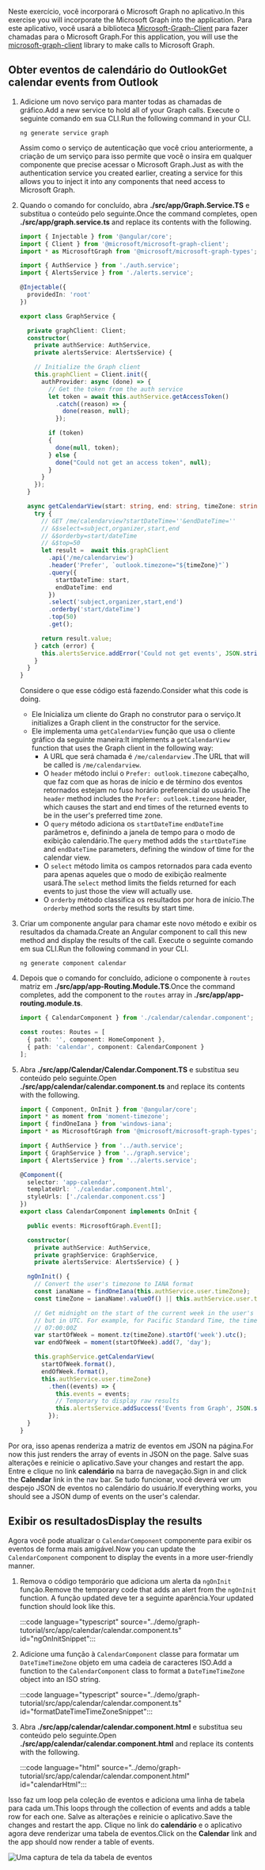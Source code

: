 <!-- markdownlint-disable MD002 MD041 -->

<span data-ttu-id="a7e35-101">Neste exercício, você incorporará o Microsoft Graph no aplicativo.</span><span class="sxs-lookup"><span data-stu-id="a7e35-101">In this exercise you will incorporate the Microsoft Graph into the application.</span></span> <span data-ttu-id="a7e35-102">Para este aplicativo, você usará a biblioteca [Microsoft-Graph-Client](https://github.com/microsoftgraph/msgraph-sdk-javascript) para fazer chamadas para o Microsoft Graph.</span><span class="sxs-lookup"><span data-stu-id="a7e35-102">For this application, you will use the [microsoft-graph-client](https://github.com/microsoftgraph/msgraph-sdk-javascript) library to make calls to Microsoft Graph.</span></span>

## <a name="get-calendar-events-from-outlook"></a><span data-ttu-id="a7e35-103">Obter eventos de calendário do Outlook</span><span class="sxs-lookup"><span data-stu-id="a7e35-103">Get calendar events from Outlook</span></span>

1. <span data-ttu-id="a7e35-104">Adicione um novo serviço para manter todas as chamadas de gráfico.</span><span class="sxs-lookup"><span data-stu-id="a7e35-104">Add a new service to hold all of your Graph calls.</span></span> <span data-ttu-id="a7e35-105">Execute o seguinte comando em sua CLI.</span><span class="sxs-lookup"><span data-stu-id="a7e35-105">Run the following command in your CLI.</span></span>

    ```Shell
    ng generate service graph
    ```

    <span data-ttu-id="a7e35-106">Assim como o serviço de autenticação que você criou anteriormente, a criação de um serviço para isso permite que você o insira em qualquer componente que precise acessar o Microsoft Graph.</span><span class="sxs-lookup"><span data-stu-id="a7e35-106">Just as with the authentication service you created earlier, creating a service for this allows you to inject it into any components that need access to Microsoft Graph.</span></span>

1. <span data-ttu-id="a7e35-107">Quando o comando for concluído, abra **./src/app/Graph.Service.TS** e substitua o conteúdo pelo seguinte.</span><span class="sxs-lookup"><span data-stu-id="a7e35-107">Once the command completes, open **./src/app/graph.service.ts** and replace its contents with the following.</span></span>

    ```typescript
    import { Injectable } from '@angular/core';
    import { Client } from '@microsoft/microsoft-graph-client';
    import * as MicrosoftGraph from '@microsoft/microsoft-graph-types';

    import { AuthService } from './auth.service';
    import { AlertsService } from './alerts.service';

    @Injectable({
      providedIn: 'root'
    })

    export class GraphService {

      private graphClient: Client;
      constructor(
        private authService: AuthService,
        private alertsService: AlertsService) {

        // Initialize the Graph client
        this.graphClient = Client.init({
          authProvider: async (done) => {
            // Get the token from the auth service
            let token = await this.authService.getAccessToken()
              .catch((reason) => {
                done(reason, null);
              });

            if (token)
            {
              done(null, token);
            } else {
              done("Could not get an access token", null);
            }
          }
        });
      }

      async getCalendarView(start: string, end: string, timeZone: string): Promise<MicrosoftGraph.Event[]> {
        try {
          // GET /me/calendarview?startDateTime=''&endDateTime=''
          // &$select=subject,organizer,start,end
          // &$orderby=start/dateTime
          // &$top=50
          let result =  await this.graphClient
            .api('/me/calendarview')
            .header('Prefer', `outlook.timezone="${timeZone}"`)
            .query({
              startDateTime: start,
              endDateTime: end
            })
            .select('subject,organizer,start,end')
            .orderby('start/dateTime')
            .top(50)
            .get();

          return result.value;
        } catch (error) {
          this.alertsService.addError('Could not get events', JSON.stringify(error, null, 2));
        }
      }
    }
    ```

    <span data-ttu-id="a7e35-108">Considere o que esse código está fazendo.</span><span class="sxs-lookup"><span data-stu-id="a7e35-108">Consider what this code is doing.</span></span>

    - <span data-ttu-id="a7e35-109">Ele Inicializa um cliente do Graph no construtor para o serviço.</span><span class="sxs-lookup"><span data-stu-id="a7e35-109">It initializes a Graph client in the constructor for the service.</span></span>
    - <span data-ttu-id="a7e35-110">Ele implementa uma `getCalendarView` função que usa o cliente gráfico da seguinte maneira:</span><span class="sxs-lookup"><span data-stu-id="a7e35-110">It implements a `getCalendarView` function that uses the Graph client in the following way:</span></span>
      - <span data-ttu-id="a7e35-111">A URL que será chamada é `/me/calendarview` .</span><span class="sxs-lookup"><span data-stu-id="a7e35-111">The URL that will be called is `/me/calendarview`.</span></span>
      - <span data-ttu-id="a7e35-112">O `header` método inclui o `Prefer: outlook.timezone` cabeçalho, que faz com que as horas de início e de término dos eventos retornados estejam no fuso horário preferencial do usuário.</span><span class="sxs-lookup"><span data-stu-id="a7e35-112">The `header` method includes the `Prefer: outlook.timezone` header, which causes the start and end times of the returned events to be in the user's preferred time zone.</span></span>
      - <span data-ttu-id="a7e35-113">O `query` método adiciona os `startDateTime` `endDateTime` parâmetros e, definindo a janela de tempo para o modo de exibição calendário.</span><span class="sxs-lookup"><span data-stu-id="a7e35-113">The `query` method adds the `startDateTime` and `endDateTime` parameters, defining the window of time for the calendar view.</span></span>
      - <span data-ttu-id="a7e35-114">O `select` método limita os campos retornados para cada evento para apenas aqueles que o modo de exibição realmente usará.</span><span class="sxs-lookup"><span data-stu-id="a7e35-114">The `select` method limits the fields returned for each events to just those the view will actually use.</span></span>
      - <span data-ttu-id="a7e35-115">O `orderby` método classifica os resultados por hora de início.</span><span class="sxs-lookup"><span data-stu-id="a7e35-115">The `orderby` method sorts the results by start time.</span></span>

1. <span data-ttu-id="a7e35-116">Criar um componente angular para chamar este novo método e exibir os resultados da chamada.</span><span class="sxs-lookup"><span data-stu-id="a7e35-116">Create an Angular component to call this new method and display the results of the call.</span></span> <span data-ttu-id="a7e35-117">Execute o seguinte comando em sua CLI.</span><span class="sxs-lookup"><span data-stu-id="a7e35-117">Run the following command in your CLI.</span></span>

    ```Shell
    ng generate component calendar
    ```

1. <span data-ttu-id="a7e35-118">Depois que o comando for concluído, adicione o componente à `routes` matriz em **./src/app/app-Routing.Module.TS**.</span><span class="sxs-lookup"><span data-stu-id="a7e35-118">Once the command completes, add the component to the `routes` array in **./src/app/app-routing.module.ts**.</span></span>

    ```typescript
    import { CalendarComponent } from './calendar/calendar.component';

    const routes: Routes = [
      { path: '', component: HomeComponent },
      { path: 'calendar', component: CalendarComponent }
    ];
    ```

1. <span data-ttu-id="a7e35-119">Abra **./src/app/Calendar/Calendar.Component.TS** e substitua seu conteúdo pelo seguinte.</span><span class="sxs-lookup"><span data-stu-id="a7e35-119">Open **./src/app/calendar/calendar.component.ts** and replace its contents with the following.</span></span>

    ```typescript
    import { Component, OnInit } from '@angular/core';
    import * as moment from 'moment-timezone';
    import { findOneIana } from 'windows-iana';
    import * as MicrosoftGraph from '@microsoft/microsoft-graph-types';

    import { AuthService } from '../auth.service';
    import { GraphService } from '../graph.service';
    import { AlertsService } from '../alerts.service';

    @Component({
      selector: 'app-calendar',
      templateUrl: './calendar.component.html',
      styleUrls: ['./calendar.component.css']
    })
    export class CalendarComponent implements OnInit {

      public events: MicrosoftGraph.Event[];

      constructor(
        private authService: AuthService,
        private graphService: GraphService,
        private alertsService: AlertsService) { }

      ngOnInit() {
        // Convert the user's timezone to IANA format
        const ianaName = findOneIana(this.authService.user.timeZone);
        const timeZone = ianaName!.valueOf() || this.authService.user.timeZone;

        // Get midnight on the start of the current week in the user's timezone,
        // but in UTC. For example, for Pacific Standard Time, the time value would be
        // 07:00:00Z
        var startOfWeek = moment.tz(timeZone).startOf('week').utc();
        var endOfWeek = moment(startOfWeek).add(7, 'day');

        this.graphService.getCalendarView(
          startOfWeek.format(),
          endOfWeek.format(),
          this.authService.user.timeZone)
            .then((events) => {
              this.events = events;
              // Temporary to display raw results
              this.alertsService.addSuccess('Events from Graph', JSON.stringify(events, null, 2));
            });
      }
    }
    ```

<span data-ttu-id="a7e35-120">Por ora, isso apenas renderiza a matriz de eventos em JSON na página.</span><span class="sxs-lookup"><span data-stu-id="a7e35-120">For now this just renders the array of events in JSON on the page.</span></span> <span data-ttu-id="a7e35-121">Salve suas alterações e reinicie o aplicativo.</span><span class="sxs-lookup"><span data-stu-id="a7e35-121">Save your changes and restart the app.</span></span> <span data-ttu-id="a7e35-122">Entre e clique no link **calendário** na barra de navegação.</span><span class="sxs-lookup"><span data-stu-id="a7e35-122">Sign in and click the **Calendar** link in the nav bar.</span></span> <span data-ttu-id="a7e35-123">Se tudo funcionar, você deverá ver um despejo JSON de eventos no calendário do usuário.</span><span class="sxs-lookup"><span data-stu-id="a7e35-123">If everything works, you should see a JSON dump of events on the user's calendar.</span></span>

## <a name="display-the-results"></a><span data-ttu-id="a7e35-124">Exibir os resultados</span><span class="sxs-lookup"><span data-stu-id="a7e35-124">Display the results</span></span>

<span data-ttu-id="a7e35-125">Agora você pode atualizar o `CalendarComponent` componente para exibir os eventos de forma mais amigável.</span><span class="sxs-lookup"><span data-stu-id="a7e35-125">Now you can update the `CalendarComponent` component to display the events in a more user-friendly manner.</span></span>

1. <span data-ttu-id="a7e35-126">Remova o código temporário que adiciona um alerta da `ngOnInit` função.</span><span class="sxs-lookup"><span data-stu-id="a7e35-126">Remove the temporary code that adds an alert from the `ngOnInit` function.</span></span> <span data-ttu-id="a7e35-127">A função updated deve ter a seguinte aparência.</span><span class="sxs-lookup"><span data-stu-id="a7e35-127">Your updated function should look like this.</span></span>

    :::code language="typescript" source="../demo/graph-tutorial/src/app/calendar/calendar.component.ts" id="ngOnInitSnippet":::

1. <span data-ttu-id="a7e35-128">Adicione uma função à `CalendarComponent` classe para formatar um `DateTimeTimeZone` objeto em uma cadeia de caracteres ISO.</span><span class="sxs-lookup"><span data-stu-id="a7e35-128">Add a function to the `CalendarComponent` class to format a `DateTimeTimeZone` object into an ISO string.</span></span>

    :::code language="typescript" source="../demo/graph-tutorial/src/app/calendar/calendar.component.ts" id="formatDateTimeTimeZoneSnippet":::

1. <span data-ttu-id="a7e35-129">Abra **./src/app/calendar/calendar.component.html** e substitua seu conteúdo pelo seguinte.</span><span class="sxs-lookup"><span data-stu-id="a7e35-129">Open **./src/app/calendar/calendar.component.html** and replace its contents with the following.</span></span>

    :::code language="html" source="../demo/graph-tutorial/src/app/calendar/calendar.component.html" id="calendarHtml":::

<span data-ttu-id="a7e35-130">Isso faz um loop pela coleção de eventos e adiciona uma linha de tabela para cada um.</span><span class="sxs-lookup"><span data-stu-id="a7e35-130">This loops through the collection of events and adds a table row for each one.</span></span> <span data-ttu-id="a7e35-131">Salve as alterações e reinicie o aplicativo.</span><span class="sxs-lookup"><span data-stu-id="a7e35-131">Save the changes and restart the app.</span></span> <span data-ttu-id="a7e35-132">Clique no link do **calendário** e o aplicativo agora deve renderizar uma tabela de eventos.</span><span class="sxs-lookup"><span data-stu-id="a7e35-132">Click on the **Calendar** link and the app should now render a table of events.</span></span>

![Uma captura de tela da tabela de eventos](./images/add-msgraph-01.png)
